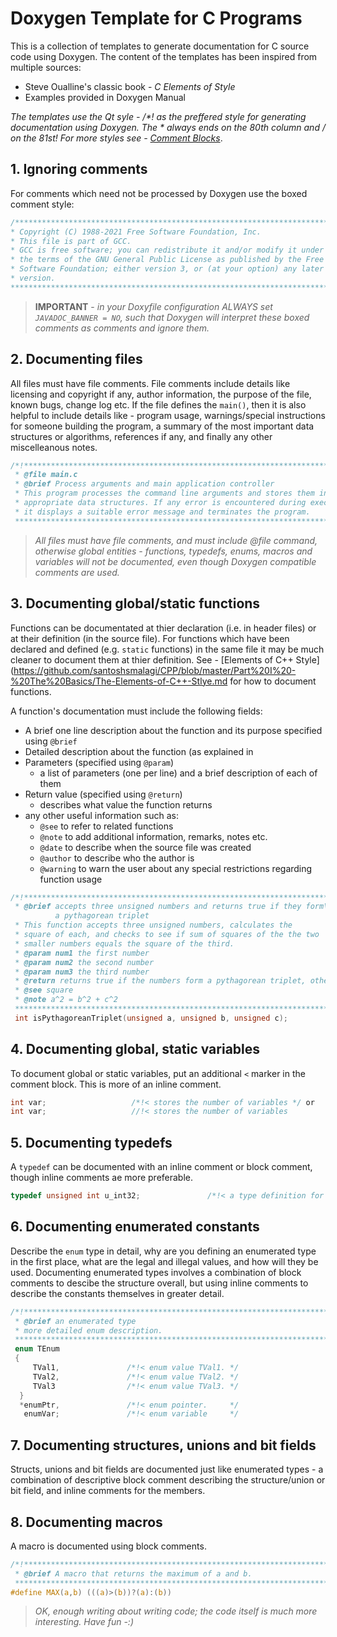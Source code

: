 # Doxygen Template for C Programs
This is a collection of templates to generate documentation for C source code using Doxygen. The content of the templates has been inspired from multiple sources:
* Steve Oualline's classic book - *C Elements of Style*
* Examples provided in Doxygen Manual

*The templates use the Qt syle - /\*! as the preffered style for generating documentation using Doxygen. The \* always ends on the 80th column and \/ on the 81st! For more styles see - [Comment Blocks](/Doxygen/02.Comment-Blocks.md)*.

## 1. Ignoring comments

For comments which need not be processed by Doxygen use the boxed comment style:

```C
/******************************************************************************
* Copyright (C) 1988-2021 Free Software Foundation, Inc.                      *
* This file is part of GCC.                                                   *
* GCC is free software; you can redistribute it and/or modify it under        *
* the terms of the GNU General Public License as published by the Free        *
* Software Foundation; either version 3, or (at your option) any later        *
* version.                                                                    *
*******************************************************************************/
```

> **IMPORTANT** - *in your Doxyfile configuration ALWAYS set ``JAVADOC_BANNER = NO``, such that Doxygen will interpret these boxed comments as comments and ignore them.*

## 2. Documenting files
All files must have file comments. File comments include details like licensing and copyright if any, author information, the purpose of the file, known bugs, change log etc. If the file defines the ``main()``, then it is also helpful to include details like - program usage, warnings/special instructions for someone building the program, a summary of the most important data structures or algorithms, references if any, and finally any other miscelleanous notes.  

```C
/*!****************************************************************************
 * @file main.c
 * @brief Process arguments and main application controller
 * This program processes the command line arguments and stores them in the
 * appropriate data structures. If any error is encountered during execution
 * it displays a suitable error message and terminates the program.
 *******************************************************************************/
 ```
 
 > *All files must have file comments, and must include @file command, otherwise global entities - functions, typedefs, enums, macros and variables will not be documented, even though Doxygen compatible comments are used.*

## 3. Documenting global/static functions
Functions can be documentated at thier declaration (i.e. in header files) or at their definition (in the source file). For functions which have been declared and defined (e.g. ``static`` functions) in the same file it may be much cleaner to document them at thier definition. See - [Elements of C++ Style](https://github.com/santoshsmalagi/CPP/blob/master/Part%20I%20-%20The%20Basics/The-Elements-of-C++-Stlye.md for how to document functions.

A function's documentation must include the following fields:
* A brief one line description about the function and its purpose specified using ``@brief``
* Detailed description about the function (as explained in 
* Parameters (specified using ``@param``)
    * a list of parameters (one per line) and a brief description of each of them
* Return value (specified using ``@return``)
    * describes what value the function returns
* any other useful information such as:
    * ``@see`` to refer to related functions
    * ``@note`` to add additional information, remarks, notes etc.
    * ``@date`` to describe when the source file was created
    * ``@author`` to describe who the author is 
    * ``@warning`` to warn the user about any special restrictions regarding function usage 

```C
/*!****************************************************************************
 * @brief accepts three unsigned numbers and returns true if they form\
          a pythagorean triplet
 * This function accepts three unsigned numbers, calculates the
 * square of each, and checks to see if sum of squares of the the two 
 * smaller numbers equals the square of the third. 
 * @param num1 the first number
 * @param num2 the second number
 * @param num3 the third number
 * @return returns true if the numbers form a pythagorean triplet, otherwise returns false
 * @see square
 * @note a^2 = b^2 + c^2
 *******************************************************************************/
 int isPythagoreanTriplet(unsigned a, unsigned b, unsigned c);
```

## 4. Documenting global, static variables

To document global or static variables, put an additional ```<``` marker in the comment block. This is more of an inline comment.

```C
int var;                   /*!< stores the number of variables */ or
int var;                   //!< stores the number of variables
```

## 5. Documenting typedefs
A ``typedef`` can be documented with an inline comment or block comment, though inline comments ae more preferable.

```C
typedef unsigned int u_int32;               /*!< a type definition for unsigned 32 bit integer */
```

## 6. Documenting enumerated constants

Describe the ``enum`` type in detail, why are you defining an enumerated type in the first place, what are the legal and illegal values, and how will they be used. Documenting enumerated types involves a combination of block comments to descibe the structure overall, but using inline comments to describe the constants themselves in greater detail.

```C
/*!*****************************************************************************
 * @brief an enumerated type
 * more detailed enum description.
 *******************************************************************************/
 enum TEnum 
 {
     TVal1,               /*!< enum value TVal1. */
     TVal2,               /*!< enum value TVal2. */
     TVal3                /*!< enum value TVal3. */  
  }
  *enumPtr,               /*!< enum pointer.     */
   enumVar;               /*!< enum variable     */
```

## 7. Documenting structures, unions and bit fields
Structs, unions and bit fields are documented just like enumerated types - a combination of descriptive block comment describing the structure/union or bit field, and inline comments for the members.

## 8. Documenting macros
A macro is documented using block comments.

```C
/*!*****************************************************************************
 * @brief A macro that returns the maximum of a and b.
 *******************************************************************************/
#define MAX(a,b) (((a)>(b))?(a):(b))
```

> *OK, enough writing about writing code; the code itself is much more interesting. Have fun -:)*
